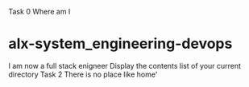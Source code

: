 
Task 0 Where am I
# alx-system_engineering-devops
I am now a full stack enigneer
Display the contents list of your current directory
Task 2 There is no place like home'
